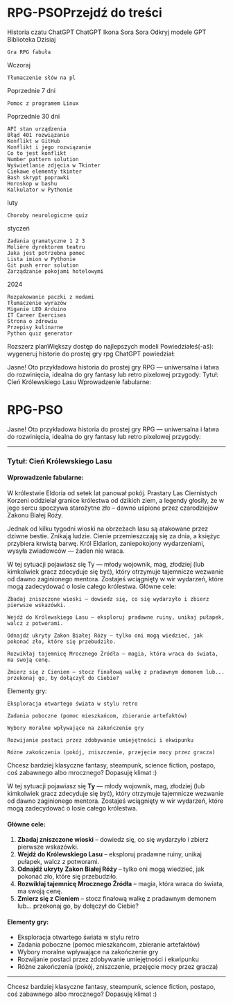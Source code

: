 
# RPG-PSOPrzejdź do treści
Historia czatu
ChatGPT
ChatGPT
Ikona Sora
Sora
Odkryj modele GPT
Biblioteka
Dzisiaj

    Gra RPG fabuła

Wczoraj

    Tłumaczenie słów na pl

Poprzednie 7 dni

    Pomoc z programem Linux

Poprzednie 30 dni

    API stan urządzenia
    Błąd 401 rozwiązanie
    Konflikt w GitHub
    Konflikt i jego rozwiązanie
    Co to jest konflikt
    Number pattern solution
    Wyświetlanie zdjęcia w Tkinter
    Ciekawe elementy tkinter
    Bash skrypt poprawki
    Horoskop w bashu
    Kalkulator w Pythonie

luty

    Choroby neurologiczne quiz

styczeń

    Zadania gramatyczne 1 2 3
    Molière dyrektorem teatru
    Jaka jest potrzebna pomoc
    Lista imion w Pythonie
    Git push error solution
    Zarządzanie pokojami hotelowymi

2024

    Rozpakowanie paczki z modami
    Tłumaczenie wyrazów
    Miganie LED Arduino
    IT Career Exercises
    Strona o zdrowiu
    Przepisy kulinarne
    Python quiz generator

Rozszerz planWiększy dostęp do najlepszych modeli
Powiedziałeś(-aś):
wygeneruj historie do prostej gry rpg
ChatGPT powiedział:

Jasne! Oto przykładowa historia do prostej gry RPG — uniwersalna i łatwa do rozwinięcia, idealna do gry fantasy lub retro pixelowej przygody:
Tytuł: Cień Królewskiego Lasu
Wprowadzenie fabularne:

# RPG-PSO
Jasne! Oto przykładowa historia do prostej gry RPG — uniwersalna i łatwa do rozwinięcia, idealna do gry fantasy lub retro pixelowej przygody:

---

### **Tytuł: Cień Królewskiego Lasu**

#### **Wprowadzenie fabularne:**


W królestwie Eldoria od setek lat panował pokój. Prastary Las Ciernistych Korzeni oddzielał granice królestwa od dzikich ziem, a legendy głosiły, że w jego sercu spoczywa starożytne zło – dawno uśpione przez czarodziejów Zakonu Białej Róży.

Jednak od kilku tygodni wioski na obrzeżach lasu są atakowane przez dziwne bestie. Znikają ludzie. Cienie przemieszczają się za dnia, a księżyc przybiera krwistą barwę. Król Eldarion, zaniepokojony wydarzeniami, wysyła zwiadowców — żaden nie wraca.


W tej sytuacji pojawiasz się Ty — młody wojownik, mag, złodziej (lub kimkolwiek gracz zdecyduje się być), który otrzymuje tajemnicze wezwanie od dawno zaginionego mentora. Zostajeś wciągnięty w wir wydarzeń, które mogą zadecydować o losie całego królestwa.
Główne cele:

    Zbadaj zniszczone wioski – dowiedz się, co się wydarzyło i zbierz pierwsze wskazówki.

    Wejdź do Królewskiego Lasu – eksploruj pradawne ruiny, unikaj pułapek, walcz z potworami.

    Odnajdź ukryty Zakon Białej Róży – tylko oni mogą wiedzieć, jak pokonać zło, które się przebudziło.

    Rozwikłaj tajemnicę Mrocznego Źródła – magia, która wraca do świata, ma swoją cenę.

    Zmierz się z Cieniem – stocz finałową walkę z pradawnym demonem lub... przekonaj go, by dołączył do Ciebie?

Elementy gry:

    Eksploracja otwartego świata w stylu retro

    Zadania poboczne (pomoc mieszkańcom, zbieranie artefaktów)

    Wybory moralne wpływające na zakończenie gry

    Rozwijanie postaci przez zdobywanie umiejętności i ekwipunku

    Różne zakończenia (pokój, zniszczenie, przejęcie mocy przez gracza)

Chcesz bardziej klasyczne fantasy, steampunk, science fiction, postapo, coś zabawnego albo mrocznego? Dopasuję klimat :)




W tej sytuacji pojawiasz się **Ty** — młody wojownik, mag, złodziej (lub kimkolwiek gracz zdecyduje się być), który otrzymuje tajemnicze wezwanie od dawno zaginionego mentora. Zostajeś wciągnięty w wir wydarzeń, które mogą zadecydować o losie całego królestwa.

#### **Główne cele:**

1. **Zbadaj zniszczone wioski** – dowiedz się, co się wydarzyło i zbierz pierwsze wskazówki.
2. **Wejdź do Królewskiego Lasu** – eksploruj pradawne ruiny, unikaj pułapek, walcz z potworami.
3. **Odnajdź ukryty Zakon Białej Róży** – tylko oni mogą wiedzieć, jak pokonać zło, które się przebudziło.
4. **Rozwikłaj tajemnicę Mrocznego Źródła** – magia, która wraca do świata, ma swoją cenę.
5. **Zmierz się z Cieniem** – stocz finałową walkę z pradawnym demonem lub... przekonaj go, by dołączył do Ciebie?

#### **Elementy gry:**
- Eksploracja otwartego świata w stylu retro
- Zadania poboczne (pomoc mieszkańcom, zbieranie artefaktów)
- Wybory moralne wpływające na zakończenie gry
- Rozwijanie postaci przez zdobywanie umiejętności i ekwipunku
- Różne zakończenia (pokój, zniszczenie, przejęcie mocy przez gracza)

---

Chcesz bardziej klasyczne fantasy, steampunk, science fiction, postapo, coś zabawnego albo mrocznego? Dopasuję klimat :)

